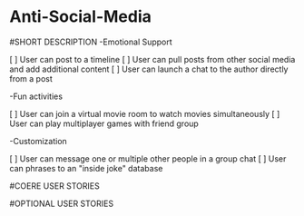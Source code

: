 # Anti-Social-Media

#SHORT DESCRIPTION
-Emotional Support

[ ] User can post to a timeline 
[ ] User can pull posts from other social media and add additional content 
[ ] User can launch a chat to the author directly from a post

-Fun activities

[ ] User can join a virtual movie room to watch movies simultaneously 
[ ] User can play multiplayer games with friend group

-Customization

[ ] User can message one or multiple other people in a group chat
[ ] User can phrases to an "inside joke" database 

#COERE USER STORIES


#OPTIONAL USER STORIES
